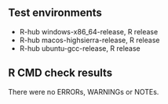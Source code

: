 ## Test environments

-   R-hub windows-x86_64-release, R release
-   R-hub macos-highsierra-release, R release
-   R-hub ubuntu-gcc-release, R release

## R CMD check results

There were no ERRORs, WARNINGs or NOTEs.


